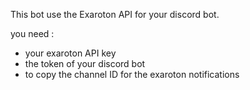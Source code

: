 This bot use the Exaroton API for your discord bot.

you need :

- your exaroton API key
- the token of your discord bot
- to copy the channel ID for the exaroton notifications
